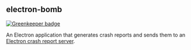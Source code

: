 ## electron-bomb

[![Greenkeeper badge](https://badges.greenkeeper.io/johnmuhl/electron-bomb.svg)](https://greenkeeper.io/)

An Electron application that generates crash reports
and sends them to an [Electron crash report server].

[Electron crash report server]: https://immense-wildwood-62987.herokuapp.com/
